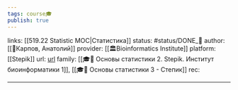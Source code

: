 ```yaml
---
tags: course🎓
publish: true
---
```

links: [[519.22 Statistic MOC|Статистика]]
status: #status/DONE_🌳
author:  [[👤Карпов, Анатолий]]
provider: [[🏛Bioinformatics Institute]]
platform: [[Stepik]]
url: [url](https://stepik.org/course/76/syllabus)
family: [[🎓🍂 Основы статистики 2. Stepik. Институт биоинформатики 1]], [[🎓🌱 Основы статистики 3 - Степик]]
rec:

---
